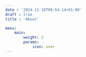 ```yaml
---
date : '2024-11-18T09:54:14+01:00'
draft : true
title : 'About'

menu:
    main:
        weight: 2
        params: 
            icon: user
---
```


